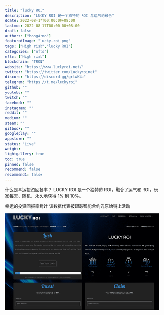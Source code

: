 ```yaml
---
title: "lucky ROI"
description: "LUCKY ROI 是一个独特的 ROI 与运气的融合"
ddate: 2022-08-17T00:00:00+08:00
lastmod: 2022-08-17T00:00:00+08:00
draft: false
authors: ["boogArno"]
featuredImage: "lucky-roi.png"
tags: ["High risk","lucky ROI"]
categories: ["nfts"]
nfts: ["High risk"]
blockchain: "TRON"
website: "https://www.luckyroi.net/"
twitter: "https://twitter.com/Luckyroinet"
discord: "https://discord.gg/grtwK4p"
telegram: "https://t.me/luckyroi"
github: ""
youtube: ""
twitch: ""
facebook: ""
instagram: ""
reddit: ""
medium: ""
steam: ""
gitbook: ""
googleplay: ""
appstore: ""
status: "Live"
weight: 
lightgallery: true
toc: true
pinned: false
recommend: false
recommend1: false
---
```

什么是幸运投资回报率？
LUCKY ROI 是一个独特的 ROI，融合了运气和 ROI，玩家每天、随机、永久地获得 1% 到 10%。

幸运的投资回报率统计
该数据代表被跟踪智能合约的原始链上活动

![luckyroi-dapp-high-risk-tron-image1_cf76bd89024a3c05803c739b6984c506](luckyroi-dapp-high-risk-tron-image1_cf76bd89024a3c05803c739b6984c506.png)